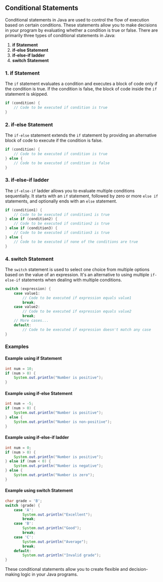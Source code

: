 
## Conditional Statements

Conditional statements in Java are used to control the flow of execution based on certain conditions. These statements allow you to make decisions in your program by evaluating whether a condition is true or false. There are primarily three types of conditional statements in Java:

1. **if Statement**
2. **if-else Statement**
3. **if-else-if ladder**
4. **switch Statement**

### 1. if Statement

The `if` statement evaluates a condition and executes a block of code only if the condition is true. If the condition is false, the block of code inside the `if` statement is skipped.

```java
if (condition) {
    // Code to be executed if condition is true
}
```

### 2. if-else Statement

The `if-else` statement extends the `if` statement by providing an alternative block of code to execute if the condition is false.

```java
if (condition) {
    // Code to be executed if condition is true
} else {
    // Code to be executed if condition is false
}
```

### 3. if-else-if ladder

The `if-else-if` ladder allows you to evaluate multiple conditions sequentially. It starts with an `if` statement, followed by zero or more `else if` statements, and optionally ends with an `else` statement.

```java
if (condition1) {
    // Code to be executed if condition1 is true
} else if (condition2) {
    // Code to be executed if condition2 is true
} else if (condition3) {
    // Code to be executed if condition3 is true
} else {
    // Code to be executed if none of the conditions are true
}
```

### 4. switch Statement

The `switch` statement is used to select one choice from multiple options based on the value of an expression. It's an alternative to using multiple `if-else-if` statements when dealing with multiple conditions.

```java
switch (expression) {
    case value1:
        // Code to be executed if expression equals value1
        break;
    case value2:
        // Code to be executed if expression equals value2
        break;
    // More cases...
    default:
        // Code to be executed if expression doesn't match any case
}
```

### Examples

#### Example using if Statement

```java
int num = 10;
if (num > 0) {
    System.out.println("Number is positive");
}
```

#### Example using if-else Statement

```java
int num = -5;
if (num > 0) {
    System.out.println("Number is positive");
} else {
    System.out.println("Number is non-positive");
}
```

#### Example using if-else-if ladder

```java
int num = 0;
if (num > 0) {
    System.out.println("Number is positive");
} else if (num < 0) {
    System.out.println("Number is negative");
} else {
    System.out.println("Number is zero");
}
```

#### Example using switch Statement

```java
char grade = 'B';
switch (grade) {
    case 'A':
        System.out.println("Excellent");
        break;
    case 'B':
        System.out.println("Good");
        break;
    case 'C':
        System.out.println("Average");
        break;
    default:
        System.out.println("Invalid grade");
}
```

These conditional statements allow you to create flexible and decision-making logic in your Java programs.
